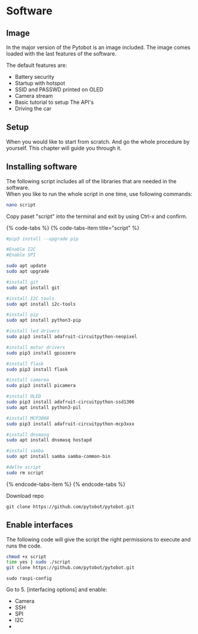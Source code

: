 # Software

## Image

In the major version of the Pytobot is an image included. The image comes loaded with the last features of the software.

The default features are:

* Battery security
* Startup with hotspot
* SSID and PASSWD printed on OLED
* Camera stream
* Basic tutorial to setup The API's 
* Driving the car

## Setup

When you would like to start from scratch. And go the whole procedure by yourself. This chapter will guide you through it. 

## Installing software

The following script includes all of the libraries that are needed in the software.  
When you like to run the whole script in one time, use following commands:

```bash
nano script
```

Copy paset "script" into the terminal and exit by using Ctrl-x and confirm. 

{% code-tabs %}
{% code-tabs-item title="script" %}
```bash
#pip3 install --upgrade pip

#Enable I2C
#Enable SPI

sudo apt update
sudo apt upgrade 

#install git
sudo apt install git

#install I2C tools
sudo apt install i2c-tools

#install pip
sudo apt install python3-pip

#install led drivers
sudo pip3 install adafruit-circuitpython-neopixel

#install motor drivers
sudo pip3 install gpiozero

#install flask
sudo pip3 install flask

#install camerea
sudo pip3 install picamera

#install OLED
sudo pip3 install adafruit-circuitpython-ssd1306
sudo apt install python3-pil

#install MCP3008
sudo pip3 install adafruit-circuitpython-mcp3xxx

#install dnsmasq
sudo apt install dnsmasq hostapd

#install samba
sudo apt install samba samba-common-bin

#delte script
sudo rm script
```
{% endcode-tabs-item %}
{% endcode-tabs %}

Download repo

```text
git clone https://github.com/pytobot/pytobot.git
```

## Enable interfaces

The following code will give the script the right permissions to execute and runs the code. 

```bash
chmod +x script
time yes | sudo ./script
git clone https://github.com/pytobot/pytobot.git
```

```text
sudo raspi-config
```

Go to 5. \[interfacing options\] and enable:

* Camera
* SSH
* SPI
* I2C
* 
